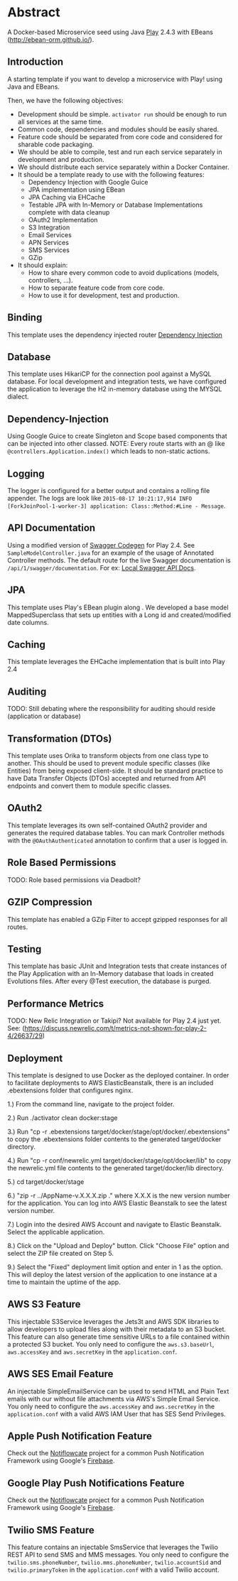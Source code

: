 # Abstract
A Docker-based Microservice seed using Java [Play](https://www.playframework.com/) 2.4.3 with EBeans (http://ebean-orm.github.io/).

## Introduction
A starting template if you want to develop a microservice with Play! using Java and EBeans.

Then, we have the following objectives:

  * Development should be simple. `activator run` should be enough to run all services at the same time. 
  * Common code, dependencies and modules should be easily shared.
  * Feature code should be separated from core code and considered for sharable code packaging.
  * We should be able to compile, test and run each service separately in development and production. 
  * We should distribute each service separately within a Docker Container.
  * It should be a template ready to use with the following features: 
    * Dependency Injection with Google Guice
    * JPA implementation using EBean
    * JPA Caching via EHCache
    * Testable JPA with In-Memory or Database Implementations complete with data cleanup
    * OAuth2 Implementation
    * S3 Integration
    * Email Services
    * APN Services
    * SMS Services
    * GZip
  * It should explain: 
    * How to share every common code to avoid duplications (models, controllers, ...).
    * How to separate feature code from core code.
    * How to use it for development, test and production.

## Binding

This template uses the dependency injected router [Dependency Injection](https://www.playframework.com/documentation/2.4.x/JavaRouting)

## Database

This template uses HikariCP for the connection pool against a MySQL database. For local development and integration tests, we have configured the application to leverage the H2 in-memory database using the MYSQL dialect.

## Dependency-Injection

Using Google Guice to create Singleton and Scope based components that can be injected into other classed. NOTE: Every route starts with an @ like `@controllers.Application.index()` which leads to non-static actions.

## Logging

The logger is configured for a better output and contains a rolling file
appender. The logs are look like 
`2015-08-17 10:21:17,914 INFO [ForkJoinPool-1-worker-3] application: Class::Method:#Line - Message`.

## API Documentation

Using a modified version of [Swagger Codegen](https://github.com/swagger-api/swagger-codegen/tree/master/samples/client/petstore/java/retrofit2-play24) for Play 2.4.
See `SampleModelController.java` for an example of the usage of Annotated Controller methods. 
The default route for the live Swagger documentation is `/api/1/swagger/documentation`. For ex: [Local Swagger API Docs](http://localhost:9000/api/1/swagger/documentation). 

## JPA

This template uses Play's EBean plugin along . We developed a base model MappedSuperclass that sets up entities with a Long id and created/modified date columns.

## Caching

This template leverages the EHCache implementation that is built into Play 2.4

## Auditing

TODO: Still debating where the responsibility for auditing should reside (application or database)

## Transformation (DTOs)
This template uses Orika to transform objects from one class type to another. This should be used to prevent module specific classes (like Entities) from being exposed client-side. It should be standard practice to have Data Transfer Objects (DTOs) accepted and returned from API endpoints and convert them to module specific classes.

## OAuth2

This template leverages its own self-contained OAuth2 provider and generates the required database tables. You can mark Controller methods with the `@OAuthAuthenticated` annotation to confirm that a user is logged in.

## Role Based Permissions

TODO: Role based permissions via Deadbolt?

## GZIP Compression

This template has enabled a GZip Filter to accept gzipped responses for all routes.

## Testing

This template has basic JUnit and Integration tests that create instances of the Play Application with an In-Memory database that loads in created Evolutions files. After every @Test execution, the database is purged.

## Performance Metrics

TODO: New Relic Integration or Takipi?
Not available for Play 2.4 just yet. See: (https://discuss.newrelic.com/t/metrics-not-shown-for-play-2-4/26637/29)

## Deployment

This template is designed to use Docker as the deployed container. In order to facilitate deployments
to AWS ElasticBeanstalk, there is an included .ebextensions folder that configures nginx.

1.) From the command line, navigate to the project folder.

2.) Run ./activator clean docker:stage

3.) Run "cp -r .ebextensions target/docker/stage/opt/docker/.ebextensions" to copy the .ebextensions folder contents to the generated target/docker directory.

4.) Run "cp -r conf/newrelic.yml target/docker/stage/opt/docker/lib" to copy the newrelic.yml file contents to the generated target/docker/lib directory.

5.) cd target/docker/stage

6.) "zip -r ../AppName-v.X.X.X.zip ." where X.X.X is the new version number for the application. You can log into AWS Elastic Beanstalk to see the latest version number.

7.) Login into the desired AWS Account and navigate to Elastic Beanstalk. Select the applicable application.

8.) Click on the "Upload and Deploy" button. Click "Choose File" option and select the ZIP file created on Step 5.

9.) Select the "Fixed" deployment limit option and enter in 1 as the option. This will deploy the latest version of the application to one instance at a time to maintain the uptime of the app.

## AWS S3 Feature

This injectable S3Service leverages the Jets3t and AWS SDK libraries to allow developers to upload files along with their metadata to an S3 bucket. This feature can also generate time sensitive URLs to a file contained within a protected S3 bucket. You only need to configure the `aws.s3.baseUrl`, `aws.accessKey` and `aws.secretKey` in the `application.conf`.

## AWS SES Email Feature

An injectable SimpleEmailService can be used to send HTML and Plain Text emails with our without file attachments via AWS's Simple Email Service. You only need to configure the `aws.accessKey` and `aws.secretKey` in the `application.conf` with a valid AWS IAM User that has SES Send Privileges.

## Apple Push Notification Feature

Check out the [Notiflowcate](https://github.com/dayelostraco/Notiflowcate) project for a common Push Notification Framework using Google's [Firebase](https://firebase.google.com/).

## Google Play Push Notifications Feature

Check out the [Notiflowcate](https://github.com/dayelostraco/Notiflowcate) project for a common Push Notification Framework using Google's [Firebase](https://firebase.google.com/).

## Twilio SMS Feature

This feature contains an injectable SmsService that leverages the Twilio REST API to send SMS and MMS messages. You only need to configure the `twilio.sms.phoneNumber`, `twilio.mms.phoneNumber`, `twilio.accountSid` and `twilio.primaryToken` in the `application.conf` with a valid Twilio account.